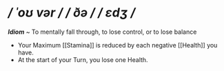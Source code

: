 # */ ˈoʊ vər / / ðə / / ɛdʒ /*
***Idiom*** ~ To mentally fall through, to lose control, or to lose balance

- Your Maximum [[Stamina]] is reduced by each negative [[Health]] you have.
- At the start of your Turn, you lose one Health.